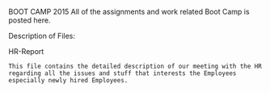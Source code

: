 BOOT CAMP 2015
All of the assignments and work related Boot Camp is posted here.

Description of Files:
 
 HR-Report

	This file contains the detailed description of our meeting with the HR regarding all the issues and stuff that interests the Employees especially newly hired Employees.

